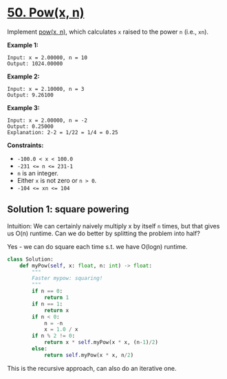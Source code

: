 # [50. Pow(x, n)](https://leetcode.com/problems/powx-n/)

Implement [pow(x, n)](http://www.cplusplus.com/reference/valarray/pow/), which calculates `x` raised to the power `n` (i.e., `xn`).

 

**Example 1:**

```
Input: x = 2.00000, n = 10
Output: 1024.00000
```

**Example 2:**

```
Input: x = 2.10000, n = 3
Output: 9.26100
```

**Example 3:**

```
Input: x = 2.00000, n = -2
Output: 0.25000
Explanation: 2-2 = 1/22 = 1/4 = 0.25
```

 

**Constraints:**

- `-100.0 < x < 100.0`
- `-231 <= n <= 231-1`
- `n` is an integer.
- Either `x` is not zero or `n > 0`.
- `-104 <= xn <= 104`



## Solution 1: square powering

Intuition: We can certainly naively multiply x by itself `n` times, but that gives us O(n) runtime. Can we do better by splitting the problem into half? 

Yes - we can do square each time s.t. we have O(logn) runtime.

```python
class Solution:
    def myPow(self, x: float, n: int) -> float:
        """
        Faster mypow: squaring!
        """
        if n == 0:
            return 1
        if n == 1:
            return x
        if n < 0:
            n = -n
            x = 1.0 / x
        if n % 2 != 0:
            return x * self.myPow(x * x, (n-1)/2)
        else:
            return self.myPow(x * x, n/2)
```

This is the recursive approach, can also do an iterative one. 
